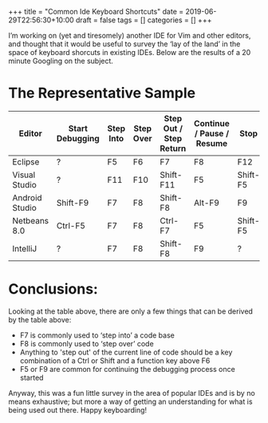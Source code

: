 +++
title = "Common Ide Keyboard Shortcuts"
date = 2019-06-29T22:56:30+10:00
draft = false
tags = []
categories = []
+++

I’m working on (yet and tiresomely) another IDE for Vim and other editors, and thought that it would be useful to survey the ‘lay of the land’ in the space of keyboard shorcuts in existing IDEs. Below are the results of a 20 minute Googling on the subject.

# The Representative Sample

|Editor|Start Debugging|Step Into|Step Over|Step Out / Step Return|Continue / Pause / Resume|Stop|
|---|---|---|---|---|---|---|
Eclipse|?|F5|F6|F7|F8|F12|?
Visual Studio|?|F11|F10|Shift-F11|F5|Shift-F5|
Android Studio|Shift-F9|F7|F8|Shift-F8|Alt-F9|F9
Netbeans 8.0|Ctrl-F5|F7|F8|Ctrl-F7|F5|Shift-F5
IntelliJ|?|F7|F8|Shift-F8|F9|?

# Conclusions:

Looking at the table above, there are only a few things that can be derived by the table above:

- F7 is commonly used to ‘step into’ a code base
- F8 is commonly used to ‘step over’ code
- Anything to 'step out' of the current line of code should be a key combination of a Ctrl or Shift and a function key above F6
- F5 or F9 are common for continuing the debugging process once started

Anyway, this was a fun little survey in the area of popular IDEs and is by no means exhaustive; but more a way of getting an understanding for what is being used out there. Happy keyboarding!
